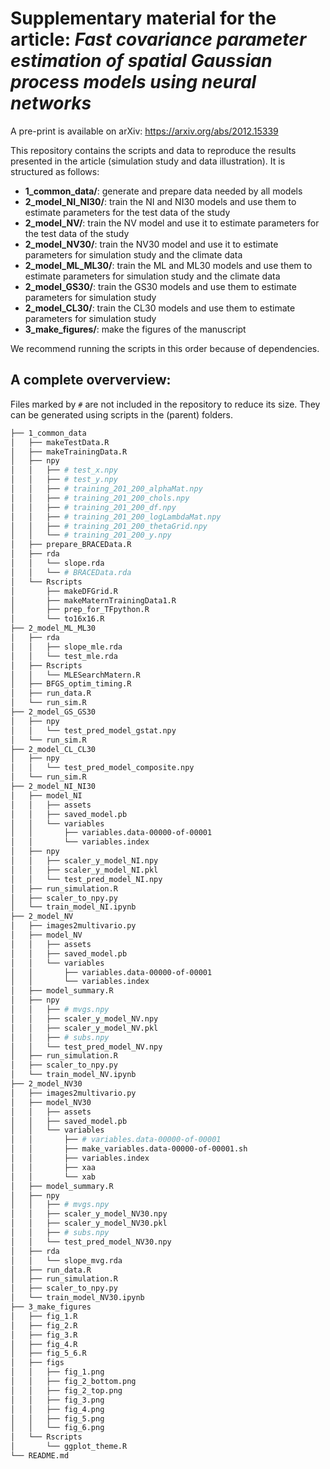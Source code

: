 # Supplementary material for the article: _Fast covariance parameter estimation of spatial Gaussian process models using neural networks_

A pre-print is available on arXiv: https://arxiv.org/abs/2012.15339

This repository contains the scripts and data to reproduce the results presented in the article (simulation study and data illustration).
It is structured as follows:

* **1_common_data/**: generate and prepare data needed by all models
* **2_model_NI_NI30/**: train the NI and NI30 models and use them to estimate parameters for the test data of the study
* **2_model_NV/**: train the NV model and use it to estimate parameters for the test data of the study
* **2_model_NV30/**: train the NV30 model and use it to estimate parameters for simulation study and the climate data
* **2_model_ML_ML30/**: train the ML and ML30 models and use them to estimate parameters for simulation study and the climate data
* **2_model_GS30/**: train the GS30 models and use them to estimate parameters for simulation study
* **2_model_CL30/**: train the CL30 models and use them to estimate parameters for simulation study
* **3_make_figures/**: make the figures of the manuscript

We recommend running the scripts in this order because of dependencies. 


## A complete oververview:

Files marked by `#` are not included in the repository to reduce its size.
They can be generated using scripts in the (parent) folders.

```bash
├── 1_common_data
│   ├── makeTestData.R
│   ├── makeTrainingData.R
│   ├── npy
│   │   ├── # test_x.npy 
│   │   ├── # test_y.npy
│   │   ├── # training_201_200_alphaMat.npy
│   │   ├── # training_201_200_chols.npy
│   │   ├── # training_201_200_df.npy
│   │   ├── # training_201_200_logLambdaMat.npy
│   │   ├── # training_201_200_thetaGrid.npy
│   │   └── # training_201_200_y.npy
│   ├── prepare_BRACEData.R
│   ├── rda
│   │   └── slope.rda
│   │   └── # BRACEData.rda
│   └── Rscripts
│       ├── makeDFGrid.R
│       ├── makeMaternTrainingData1.R
│       ├── prep_for_TFpython.R
│       └── to16x16.R
├── 2_model_ML_ML30
│   ├── rda
│   │   ├── slope_mle.rda
│   │   └── test_mle.rda
│   ├── Rscripts
│   │   └── MLESearchMatern.R
│   ├── BFGS_optim_timing.R
│   ├── run_data.R
│   └── run_sim.R
├── 2_model_GS_GS30
│   ├── npy
│   │   └── test_pred_model_gstat.npy
│   └── run_sim.R
├── 2_model_CL_CL30
│   ├── npy
│   │   └── test_pred_model_composite.npy
│   └── run_sim.R
├── 2_model_NI_NI30
│   ├── model_NI
│   │   ├── assets
│   │   ├── saved_model.pb
│   │   └── variables
│   │       ├── variables.data-00000-of-00001
│   │       └── variables.index
│   ├── npy
│   │   ├── scaler_y_model_NI.npy
│   │   ├── scaler_y_model_NI.pkl
│   │   └── test_pred_model_NI.npy
│   ├── run_simulation.R
│   ├── scaler_to_npy.py
│   └── train_model_NI.ipynb
├── 2_model_NV
│   ├── images2multivario.py
│   ├── model_NV
│   │   ├── assets
│   │   ├── saved_model.pb
│   │   └── variables
│   │       ├── variables.data-00000-of-00001
│   │       └── variables.index
│   ├── model_summary.R
│   ├── npy
│   │   ├── # mvgs.npy
│   │   ├── scaler_y_model_NV.npy
│   │   ├── scaler_y_model_NV.pkl
│   │   ├── # subs.npy
│   │   └── test_pred_model_NV.npy
│   ├── run_simulation.R
│   ├── scaler_to_npy.py
│   └── train_model_NV.ipynb
├── 2_model_NV30
│   ├── images2multivario.py
│   ├── model_NV30
│   │   ├── assets
│   │   ├── saved_model.pb
│   │   └── variables
│   │       ├── # variables.data-00000-of-00001
│   │       ├── make_variables.data-00000-of-00001.sh
│   │       ├── variables.index
│   │       ├── xaa
│   │       └── xab
│   ├── model_summary.R
│   ├── npy
│   │   ├── # mvgs.npy
│   │   ├── scaler_y_model_NV30.npy
│   │   ├── scaler_y_model_NV30.pkl
│   │   ├── # subs.npy
│   │   └── test_pred_model_NV30.npy
│   ├── rda
│   │   └── slope_mvg.rda
│   ├── run_data.R
│   ├── run_simulation.R
│   ├── scaler_to_npy.py
│   └── train_model_NV30.ipynb
├── 3_make_figures
│   ├── fig_1.R
│   ├── fig_2.R
│   ├── fig_3.R
│   ├── fig_4.R
│   ├── fig_5_6.R
│   ├── figs
│   │   ├── fig_1.png
│   │   ├── fig_2_bottom.png
│   │   ├── fig_2_top.png
│   │   ├── fig_3.png
│   │   ├── fig_4.png
│   │   ├── fig_5.png
│   │   └── fig_6.png
│   └── Rscripts
│       └── ggplot_theme.R
└── README.md
```
